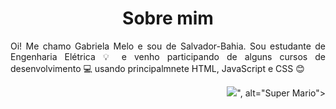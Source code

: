 <h1 align="center"> Sobre mim </h1>
<p align="justify"> Oi! Me chamo Gabriela Melo e sou de Salvador-Bahia. Sou estudante de Engenharia Elétrica 💡 e venho participando de alguns cursos de desenvolvimento 💻 usando principalmnete HTML, JavaScript e CSS 😊 </p>
<p align="right">
<img src="<p align="justify">", alt="Super Mario">
</p>


<!--
**gabiRmelo/gabiRmelo** is a ✨ _special_ ✨ repository because its `README.md` (this file) appears on your GitHub profile.


